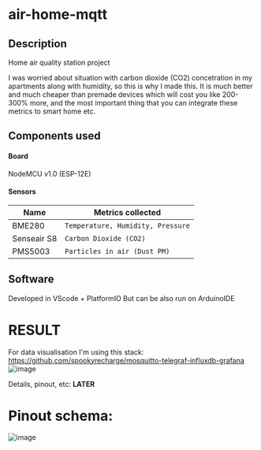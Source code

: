 # air-home-mqtt
## Description

Home air quality station project

I was worried about situation with carbon dioxide (CO2) concetration in my apartments along with humidity, so this is why I made this.
It is much better and much cheaper than premade devices which will cost you like 200-300% more, and the most important thing that you can integrate these metrics to smart home etc.

## Components used

#### Board
NodeMCU v1.0 (ESP-12E)
#### Sensors

|       Name     |      Metrics collected                        
|----------------|-------------------------------
|BME280          |`Temperature, Humidity, Pressure`            
|Senseair S8     |`Carbon Dioxide (CO2)`            
|PMS5003         |`Particles in air (Dust PM)`

## Software

Developed in VScode + PlatformIO
But can be also run on ArduinoIDE

# RESULT
For data visualisation I'm using this stack: https://github.com/spookyrecharge/mosquitto-telegraf-influxdb-grafana
![image](https://user-images.githubusercontent.com/5503131/168440375-db141415-25a8-4ed2-b14d-5ce38c3f3a5a.png)

Details, pinout, etc: **LATER**

# Pinout schema:
![image](https://user-images.githubusercontent.com/5503131/168439977-e20a8898-139d-4627-a25d-f504d8045e54.png)

